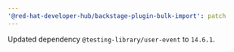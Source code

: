 ```yaml
---
'@red-hat-developer-hub/backstage-plugin-bulk-import': patch
---
```


Updated dependency `@testing-library/user-event` to `14.6.1`.
